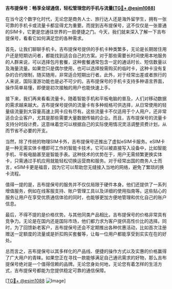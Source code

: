 **吉布提保号：畅享全球通信，轻松管理您的手机与流量[[TG💪+ @esim1088](https://t.me/s/esim1088)]**

在当今这个数字化时代，无论您是商务人士、旅行达人还是海外留学生，拥有一张可靠的手机卡或流量卡都显得尤为重要。而提到吉布提保号，这不仅仅是一张普通的SIM卡，它更是您通往世界的一扇便捷之门。今天，我们就来深入了解一下吉布提保号，看看它如何满足您的各种需求。

首先，让我们聊聊手机卡。吉布提保号提供的手机卡种类繁多，无论是长期居住用户还是短期访问者，都能找到适合自己的方案。对于那些需要长时间使用本地服务的人群来说，可以选择包月套餐，这种套餐通常包含一定的通话时长、短信数量以及海量流量。如果您只是偶尔使用，也可以选择按需购买的临时卡，这种卡没有复杂的合约限制，随买随用，非常适合短期出行者。此外，对于经常出差或者旅行的人来说，国际漫游功能也是必不可少的。吉布提保号的手机卡支持多种语言界面，操作简单易懂，即便是初次接触的用户也能快速上手。

接下来，我们再来看看流量卡。随着智能手机和平板电脑的普及，人们对移动数据的需求越来越大。吉布提保号提供的流量卡有多种规格可供选择，从日常使用的轻量级流量到大容量高速上网卡应有尽有。这些流量卡不仅适用于个人用户，还非常适合企业客户，尤其是那些需要大量数据传输的企业。而且，吉布提保号的流量卡支持分时段计费，这意味着您可以根据自己的实际使用情况灵活调整资费计划，从而节省不必要的开支。

当然，除了传统的物理SIM卡外，吉布提保号还推出了虚拟eSIM卡服务。eSIM卡是一种无需实体卡槽即可工作的智能卡技术，它可以被直接写入设备中，比如智能手机、平板电脑甚至是智能手表。这种技术的优势在于，用户无需频繁更换实体卡，只需通过手机应用就能轻松切换运营商和服务。对于经常出国的商务人士而言，eSIM卡更是福音，因为它可以帮助您无缝接入当地的网络，避免了繁琐的换卡流程。

值得一提的是，吉布提保号的服务并不仅仅局限于硬件本身。他们还提供了一系列增值服务，例如在线客服支持、账户管理工具以及详细的使用指南等。这些贴心的服务让用户在享受优质通信体验的同时，也能够更加方便地管理和优化自己的账户信息。

最后，不得不提的是价格优势。与其他同类产品相比，吉布提保号的价格非常具有竞争力。无论是在国内还是国际市场，他们都力求为客户提供高性价比的选择。同时，为了回馈新老客户，吉布提保号还会不定期推出各种优惠活动，比如首次注册赠送一定额度的流量或是折扣购买套餐等，让每一位用户都能享受到实实在在的好处。

总而言之，吉布提保号以其多样化的产品线、便捷的操作方式以及实惠的价格赢得了广大用户的青睐。如果您正在寻找一款能够满足自己通讯需求的好物，那么吉布提保号绝对是一个值得信赖的品牌。无论您身处何地，无论您有着怎样的生活方式，吉布提保号都能为您提供稳定可靠的通信保障。

[[TG💪+ @esim1088](https://t.me/s/esim1088) ![Image](https://i.postimg.cc/4NQfJmqS/Snipaste-2025-05-13-00-14-12.png)]